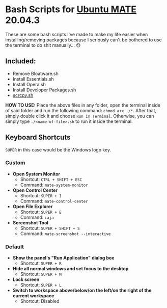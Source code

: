 # Bash Scripts for [Ubuntu MATE](https://ubuntu-mate.org/) 20.04.3
These are some bash scripts I've made to make my life easier when installing/removing packages because I seriously can't be bothered to use the terminal to do shit manually... 😓

## Included:
* Remove Bloatware.sh
* Install Essentials.sh
* Install Opera.sh
* Install Developer Packages.sh
* [scrcpy.sh](https://github.com/Genymobile/scrcpy)

**HOW TO USE:** Place the above files in any folder, open the terminal inside of said folder and run the following command: `chmod a+x ./*`. After that, simply double click it and choose `Run in Terminal`. Otherwise, you can simply type `./<name-of-file>.sh` to run it inside the terminal.

## Keyboard Shortcuts
`SUPER` in this case would be the Windows logo key.

### Custom
* **Open System Monitor**
	* Shortcut: `CTRL + SHIFT + ESC`
	* Command: `mate-system-monitor`
* **Open Control Center**
	* Shortcut: `SUPER + I`
	* Command: `mate-control-center`
* **Open File Explorer**
	* Shortcut: `SUPER + E`
	* Command: `caja`
* **Screenshot Tool**
	* Shortcut: `SUPER + SHIFT + S`
	* Command: `mate-screenshot --interactive`

### Default
* **Show the panel's "Run Application" dialog box**
	* Shortcut: `SUPER + R`
* **Hide all normal windows and set focus to the desktop**
	* Shortcut: `SUPER + M`
* **Lock screen**
	* Shortcut: `SUPER + L`
* **Switch to workspace above/below/on the left/on the right of the current workspace**
	* Shortcut: Disabled